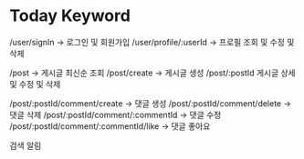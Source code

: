 # Today Keyword

/user/signIn -> 로그인 및 회원가입
/user/profile/:userId -> 프로필 조회 및 수정 및 삭제

/post -> 게시글 최신순 조회
/post/create -> 게시글 생성
/post/:postId 게시글 상세 및 수정 및 삭제

/post/:postId/comment/create -> 댓글 생성
/post/:postId/comment/delete -> 댓글 삭제
/post/:postId/comment/:commentId -> 댓글 수정
/post/:postId/comment/:commentId/like -> 댓글 좋아요

검색
알림

